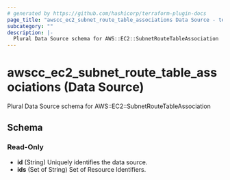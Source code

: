 ```yaml
---
# generated by https://github.com/hashicorp/terraform-plugin-docs
page_title: "awscc_ec2_subnet_route_table_associations Data Source - terraform-provider-awscc"
subcategory: ""
description: |-
  Plural Data Source schema for AWS::EC2::SubnetRouteTableAssociation
---
```


# awscc_ec2_subnet_route_table_associations (Data Source)

Plural Data Source schema for AWS::EC2::SubnetRouteTableAssociation



<!-- schema generated by tfplugindocs -->
## Schema

### Read-Only

- **id** (String) Uniquely identifies the data source.
- **ids** (Set of String) Set of Resource Identifiers.


